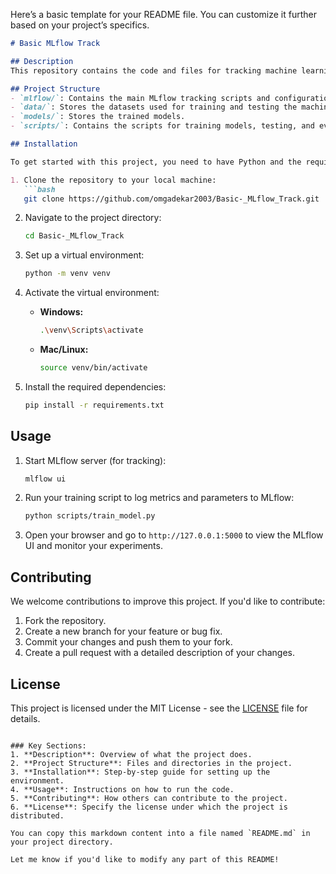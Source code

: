 Here’s a basic template for your README file. You can customize it further based on your project’s specifics.

```markdown
# Basic MLflow Track

## Description
This repository contains the code and files for tracking machine learning experiments using MLflow. MLflow is an open-source platform to manage the complete machine learning lifecycle, including experimentation, reproducibility, and deployment.

## Project Structure
- `mlflow/`: Contains the main MLflow tracking scripts and configuration.
- `data/`: Stores the datasets used for training and testing the machine learning models.
- `models/`: Stores the trained models.
- `scripts/`: Contains the scripts for training models, testing, and evaluating the results.

## Installation

To get started with this project, you need to have Python and the required dependencies installed.

1. Clone the repository to your local machine:
   ```bash
   git clone https://github.com/omgadekar2003/Basic-_MLflow_Track.git
   ```

2. Navigate to the project directory:
   ```bash
   cd Basic-_MLflow_Track
   ```

3. Set up a virtual environment:
   ```bash
   python -m venv venv
   ```

4. Activate the virtual environment:
   - **Windows:**
     ```bash
     .\venv\Scripts\activate
     ```
   - **Mac/Linux:**
     ```bash
     source venv/bin/activate
     ```

5. Install the required dependencies:
   ```bash
   pip install -r requirements.txt
   ```

## Usage

1. Start MLflow server (for tracking):
   ```bash
   mlflow ui
   ```

2. Run your training script to log metrics and parameters to MLflow:
   ```bash
   python scripts/train_model.py
   ```

3. Open your browser and go to `http://127.0.0.1:5000` to view the MLflow UI and monitor your experiments.

## Contributing

We welcome contributions to improve this project. If you'd like to contribute:

1. Fork the repository.
2. Create a new branch for your feature or bug fix.
3. Commit your changes and push them to your fork.
4. Create a pull request with a detailed description of your changes.

## License

This project is licensed under the MIT License - see the [LICENSE](LICENSE) file for details.
```

### Key Sections:
1. **Description**: Overview of what the project does.
2. **Project Structure**: Files and directories in the project.
3. **Installation**: Step-by-step guide for setting up the environment.
4. **Usage**: Instructions on how to run the code.
5. **Contributing**: How others can contribute to the project.
6. **License**: Specify the license under which the project is distributed.

You can copy this markdown content into a file named `README.md` in your project directory.

Let me know if you'd like to modify any part of this README!

